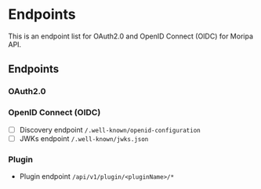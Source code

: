 # Endpoints
This is an endpoint list for OAuth2.0 and OpenID Connect (OIDC) for Moripa API.

## Endpoints
### OAuth2.0 




### OpenID Connect (OIDC)

- [ ] Discovery endpoint `/.well-known/openid-configuration` 
- [ ] JWKs endpoint `/.well-known/jwks.json`

### Plugin

- Plugin endpoint `/api/v1/plugin/<pluginName>/*`